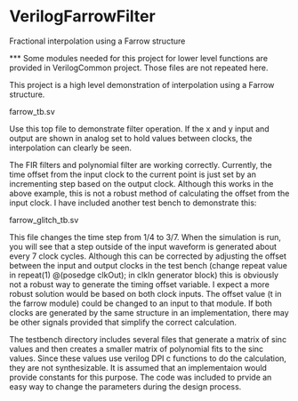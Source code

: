 # VerilogFarrowFilter
Fractional interpolation using a Farrow structure

*** Some modules needed for this project for lower level functions are provided in VerilogCommon project.  Those files are not repeated here.

This project is a high level demonstration of interpolation using a Farrow structure.

farrow_tb.sv 

Use this top file to demonstrate filter operation.  If the x and y input and output are shown in analog set to hold values between clocks, the interpolation can clearly be seen.

The FIR filters and polynomial filter are working correctly.  Currently, the time offset from the input clock to the current point is just set by an incrementing step based on the output clock.  Although this works in the above example, this is not a robust method of calculating the offset from the input clock.  I have included another test bench to demonstrate this:

farrow_glitch_tb.sv

This file changes the time step from 1/4 to 3/7.  When the simulation is run, you will see that a step outside of the input waveform is generated about every 7 clock cycles.  Although this can be corrected by adjusting the offset between the input and output clocks in the test bench (change repeat value in     repeat(1) @(posedge clkOut);    in clkIn generator block) this is obviously not a robust way to generate the timing offset variable.  I expect a more robust solution would be based on both clock inputs.  The offset value (t in the farrow module) could be changed to an input to that module.  If both clocks are generated by the same structure in an implementation, there may be other signals provided that simplify the correct calculation.

The testbench directory includes several files that generate a matrix of sinc values and then creates a smaller matrix of polynomial fits to the sinc values.  Since these values use verilog DPI c functions to do the calculation, they are not synthesizable.  It is assumed that an implementaion would provide constants for this purpose.  The code was included to prvide an easy way to change the parameters during the design process.  
